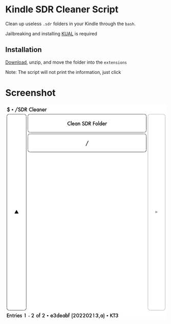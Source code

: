 # Kindle SDR Cleaner Script

Clean up useless `.sdr` folders in your Kindle through the `bash`.

Jailbreaking and installing [KUAL](https://www.mobileread.com/forums/showthread.php?t=203326) is required

## Installation

[Download](https://github.com/zerorooot/Kindle-SDR-Cleaner-Script/releases), unzip, and move the folder into the `extensions`

Note: The script will not print the information, just click

# Screenshot

![screenshot](screenshot.png)


